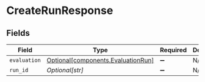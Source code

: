 # CreateRunResponse


## Fields

| Field                                                                          | Type                                                                           | Required                                                                       | Description                                                                    |
| ------------------------------------------------------------------------------ | ------------------------------------------------------------------------------ | ------------------------------------------------------------------------------ | ------------------------------------------------------------------------------ |
| `evaluation`                                                                   | [Optional[components.EvaluationRun]](../../models/components/evaluationrun.md) | :heavy_minus_sign:                                                             | N/A                                                                            |
| `run_id`                                                                       | *Optional[str]*                                                                | :heavy_minus_sign:                                                             | N/A                                                                            |